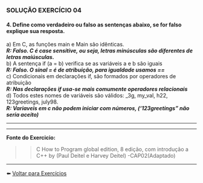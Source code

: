### SOLUÇÃO EXERCÍCIO 04
#### 4. Define como verdadeiro ou falso as sentenças abaixo, se for falso explique sua resposta.

a) Em C, as funções main e Main são idênticas.<br>
***R: Falso. C é case sensitive, ou seja, letras minúsculas são diferentes de letras maiúsculas.***<br>
b) A sentença if (a = b) verifica se as variáveis a e b são iguais<br>
***R: Falso. O sinal = é de atribuição, para igualdade usamos ==***<br>
c) Condicionais em declarações if, são formados por operadores de atribuição<br>
***R: Nas declarações if usa-se mais comumente operadores relacionais***<br>
d) Todos estes  nomes de variáveis são válidos: _3g, my_val, h22, 123greetings, july98.<br> 
***R: Variaveis em c não podem iniciar com números,  (‘123greetings” não seria aceito)***<br>

______

______

**Fonte do Exercicio:** <br>
  >> C How to Program global edition, 8 edição, com introdução a C++ by (Paul Deitel e Harvey Deitel) -CAP02(Adaptado)
    
 ______
  
:arrow_left: [Voltar para Exercícios](https://github.com/Evaldo-comp/C/blob/master/Exerc%C3%ADcios/introdu%C3%A7%C3%A3o.md)

